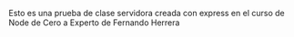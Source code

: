 Esto es una prueba de clase servidora creada con express en el curso de Node de Cero a Experto de Fernando Herrera